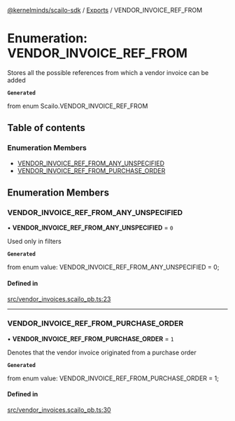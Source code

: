 [@kernelminds/scailo-sdk](../README.md) / [Exports](../modules.md) / VENDOR\_INVOICE\_REF\_FROM

# Enumeration: VENDOR\_INVOICE\_REF\_FROM

Stores all the possible references from which a vendor invoice can be added

**`Generated`**

from enum Scailo.VENDOR_INVOICE_REF_FROM

## Table of contents

### Enumeration Members

- [VENDOR\_INVOICE\_REF\_FROM\_ANY\_UNSPECIFIED](VENDOR_INVOICE_REF_FROM.md#vendor_invoice_ref_from_any_unspecified)
- [VENDOR\_INVOICE\_REF\_FROM\_PURCHASE\_ORDER](VENDOR_INVOICE_REF_FROM.md#vendor_invoice_ref_from_purchase_order)

## Enumeration Members

### VENDOR\_INVOICE\_REF\_FROM\_ANY\_UNSPECIFIED

• **VENDOR\_INVOICE\_REF\_FROM\_ANY\_UNSPECIFIED** = ``0``

Used only in filters

**`Generated`**

from enum value: VENDOR_INVOICE_REF_FROM_ANY_UNSPECIFIED = 0;

#### Defined in

[src/vendor_invoices.scailo_pb.ts:23](https://github.com/scailo/ts-sdk/blob/c10a36b57201dfa5903d4b53efa1e62aa6208936/src/vendor_invoices.scailo_pb.ts#L23)

___

### VENDOR\_INVOICE\_REF\_FROM\_PURCHASE\_ORDER

• **VENDOR\_INVOICE\_REF\_FROM\_PURCHASE\_ORDER** = ``1``

Denotes that the vendor invoice originated from a purchase order

**`Generated`**

from enum value: VENDOR_INVOICE_REF_FROM_PURCHASE_ORDER = 1;

#### Defined in

[src/vendor_invoices.scailo_pb.ts:30](https://github.com/scailo/ts-sdk/blob/c10a36b57201dfa5903d4b53efa1e62aa6208936/src/vendor_invoices.scailo_pb.ts#L30)
